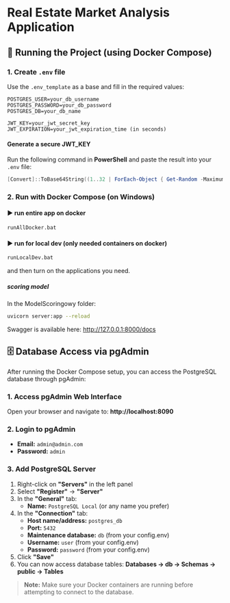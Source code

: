# Real Estate Market Analysis Application

## 🚀 Running the Project (using Docker Compose)

### 1. Create `.env` file
Use the `.env_template` as a base and fill in the required values:

```env
POSTGRES_USER=your_db_username
POSTGRES_PASSWORD=your_db_password
POSTGRES_DB=your_db_name

JWT_KEY=your_jwt_secret_key
JWT_EXPIRATION=your_jwt_expiration_time (in seconds)
```

#### Generate a secure JWT_KEY
Run the following command in **PowerShell** and paste the result into your `.env` file:

```powershell
[Convert]::ToBase64String((1..32 | ForEach-Object { Get-Random -Maximum 256 }) -as [byte[]])
```

### 2. Run with Docker Compose (on Windows)

#### ▶️ run entire app on docker
```bash
runAllDocker.bat
```

#### ▶️ run for local dev (only needed containers on docker)
```bash
runLocalDev.bat
```
and then turn on the applications you need.

##### scoring model
In the ModelScoringowy folder: 
```bash
uvicorn server:app --reload
```
Swagger is available here: http://127.0.0.1:8000/docs

## 🗄️ Database Access via pgAdmin

After running the Docker Compose setup, you can access the PostgreSQL database through pgAdmin:

### 1. Access pgAdmin Web Interface
Open your browser and navigate to: **http://localhost:8090**

### 2. Login to pgAdmin
- **Email:** `admin@admin.com`
- **Password:** `admin`

### 3. Add PostgreSQL Server
1. Right-click on **"Servers"** in the left panel
2. Select **"Register"** → **"Server"**
3. In the **"General"** tab:
   - **Name:** `PostgreSQL Local` (or any name you prefer)
4. In the **"Connection"** tab:
   - **Host name/address:** `postgres_db`
   - **Port:** `5432`
   - **Maintenance database:** `db` (from your config.env)
   - **Username:** `user` (from your config.env)
   - **Password:** `password` (from your config.env)
5. Click **"Save"**
6. You can now access database tables:
**Databases -> db -> Schemas -> public -> Tables**


> **Note:** Make sure your Docker containers are running before attempting to connect to the database.